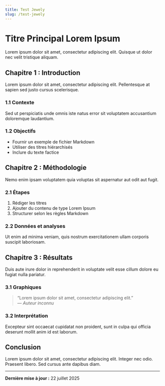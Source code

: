 ```yaml
---
title: Test Jewely
slug: /test-jewely
---
```


# Titre Principal Lorem Ipsum

Lorem ipsum dolor sit amet, consectetur adipiscing elit. Quisque ut dolor nec velit tristique aliquam.

## Chapitre 1 : Introduction

Lorem ipsum dolor sit amet, consectetur adipiscing elit. Pellentesque at sapien sed justo cursus scelerisque.

### 1.1 Contexte

Sed ut perspiciatis unde omnis iste natus error sit voluptatem accusantium doloremque laudantium.

### 1.2 Objectifs

- Fournir un exemple de fichier Markdown
- Utiliser des titres hiérarchisés
- Inclure du texte factice

## Chapitre 2 : Méthodologie

Nemo enim ipsam voluptatem quia voluptas sit aspernatur aut odit aut fugit.

### 2.1 Étapes

1. Rédiger les titres
2. Ajouter du contenu de type Lorem Ipsum
3. Structurer selon les règles Markdown

### 2.2 Données et analyses

Ut enim ad minima veniam, quis nostrum exercitationem ullam corporis suscipit laboriosam.

## Chapitre 3 : Résultats

Duis aute irure dolor in reprehenderit in voluptate velit esse cillum dolore eu fugiat nulla pariatur.

### 3.1 Graphiques

> “Lorem ipsum dolor sit amet, consectetur adipiscing elit.”  
> — *Auteur inconnu*

### 3.2 Interprétation

Excepteur sint occaecat cupidatat non proident, sunt in culpa qui officia deserunt mollit anim id est laborum.

## Conclusion

Lorem ipsum dolor sit amet, consectetur adipiscing elit. Integer nec odio. Praesent libero. Sed cursus ante dapibus diam.

---

**Dernière mise à jour :** 22 juillet 2025